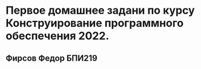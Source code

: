 
# Первое домашнее задани по курсу Конструирование программного обеспечения 2022.
## Фирсов Федор БПИ219 

